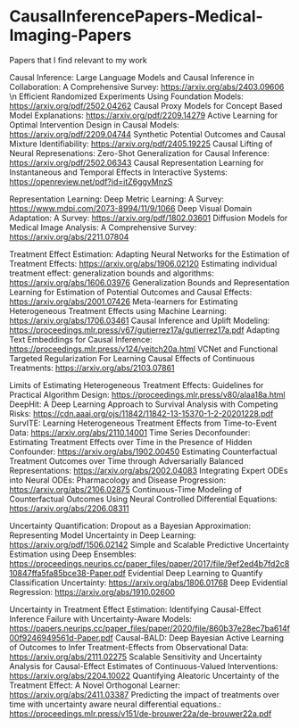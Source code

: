 # CausalInferencePapers-Medical-Imaging-Papers
Papers that I find relevant to my work

Causal Inference: 
Large Language Models and Causal Inference in Collaboration: A Comprehensive Survey: https://arxiv.org/abs/2403.09606 \n
Efficient Randomized Experiments Using Foundation Models: https://arxiv.org/pdf/2502.04262
Causal Proxy Models for Concept Based Model Explanations: https://arxiv.org/pdf/2209.14279
Active Learning for Optimal Intervention Design in Causal Models: https://arxiv.org/pdf/2209.04744
Synthetic Potential Outcomes and Causal Mixture Identifiability: https://arxiv.org/pdf/2405.19225
Causal Lifting of Neural Represenations: Zero-Shot Generalization for Causal Inference: https://arxiv.org/pdf/2502.06343
Causal Representation Learning for Instantaneous and Temporal Effects in Interactive Systems: https://openreview.net/pdf?id=itZ6ggvMnzS

Representation Learning:
Deep Metric Learning: A Survey: https://www.mdpi.com/2073-8994/11/9/1066
Deep Visual Domain Adaptation: A Survey: https://arxiv.org/pdf/1802.03601
Diffusion Models for Medical Image Analysis: A Comprehensive Survey: https://arxiv.org/abs/2211.07804

Treatment Effect Estimation:
Adapting Neural Networks for the Estimation of Treatment Effects: https://arxiv.org/abs/1906.02120
Estimating individual treatment effect: generalization bounds and algorithms: https://arxiv.org/abs/1606.03976
Generalization Bounds and Representation Learning for Estimation of Potential Outcomes and Causal Effects: https://arxiv.org/abs/2001.07426
Meta-learners for Estimating Heterogeneous Treatment Effects using Machine Learning: https://arxiv.org/abs/1706.03461
Causal Inference and Uplift Modeling: https://proceedings.mlr.press/v67/gutierrez17a/gutierrez17a.pdf
Adapting Text Embeddings for Causal Inference: https://proceedings.mlr.press/v124/veitch20a.html
VCNet and Functional Targeted Regularization For Learning Causal Effects of Continuous Treatments: https://arxiv.org/abs/2103.07861

Limits of Estimating Heterogeneous Treatment Effects: Guidelines for Practical Algorithm Design: https://proceedings.mlr.press/v80/alaa18a.html
DeepHit: A Deep Learning Approach to Survival Analysis with Competing Risks: https://cdn.aaai.org/ojs/11842/11842-13-15370-1-2-20201228.pdf
SurvITE: Learning Heterogeneous Treatment Effects from Time-to-Event Data:  https://arxiv.org/abs/2110.14001
Time Series Deconfounder: Estimating Treatment Effects over Time in the Presence of Hidden Confounder: https://arxiv.org/abs/1902.00450
Estimating Counterfactual Treatment Outcomes over Time through Adversarially Balanced Representations: https://arxiv.org/abs/2002.04083
Integrating Expert ODEs into Neural ODEs: Pharmacology and Disease Progression: https://arxiv.org/abs/2106.02875
Continuous-Time Modeling of Counterfactual Outcomes Using Neural Controlled Differential Equations: https://arxiv.org/abs/2206.08311

Uncertainty Quantification:
Dropout as a Bayesian Approximation: Representing Model Uncertainty in Deep Learning: https://arxiv.org/pdf/1506.02142
Simple and Scalable Predictive Uncertainty Estimation using Deep Ensembles: https://proceedings.neurips.cc/paper_files/paper/2017/file/9ef2ed4b7fd2c810847ffa5fa85bce38-Paper.pdf
Evidential Deep Learning to Quantify Classification Uncertainty: https://arxiv.org/abs/1806.01768
Deep Evidential Regression: https://arxiv.org/abs/1910.02600

Uncertainty in Treatment Effect Estimation:
Identifying Causal-Effect Inference Failure with Uncertainty-Aware Models: https://papers.neurips.cc/paper_files/paper/2020/file/860b37e28ec7ba614f00f9246949561d-Paper.pdf
Causal-BALD: Deep Bayesian Active Learning of Outcomes to Infer Treatment-Effects from Observational Data: https://arxiv.org/abs/2111.02275
Scalable Sensitivity and Uncertainty Analysis for Causal-Effect Estimates of Continuous-Valued Interventions: https://arxiv.org/abs/2204.10022
Quantifying Aleatoric Uncertainty of the Treatment Effect: A Novel Orthogonal Learner: https://arxiv.org/abs/2411.03387
Predicting the impact of treatments over time with uncertainty aware neural differential equations.: https://proceedings.mlr.press/v151/de-brouwer22a/de-brouwer22a.pdf


